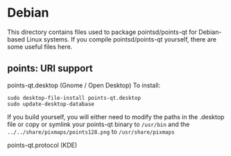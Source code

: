 
Debian
====================
This directory contains files used to package pointsd/points-qt
for Debian-based Linux systems. If you compile pointsd/points-qt yourself, there are some useful files here.

## points: URI support ##


points-qt.desktop  (Gnome / Open Desktop)
To install:

	sudo desktop-file-install points-qt.desktop
	sudo update-desktop-database

If you build yourself, you will either need to modify the paths in
the .desktop file or copy or symlink your points-qt binary to `/usr/bin`
and the `../../share/pixmaps/points128.png` to `/usr/share/pixmaps`

points-qt.protocol (KDE)

